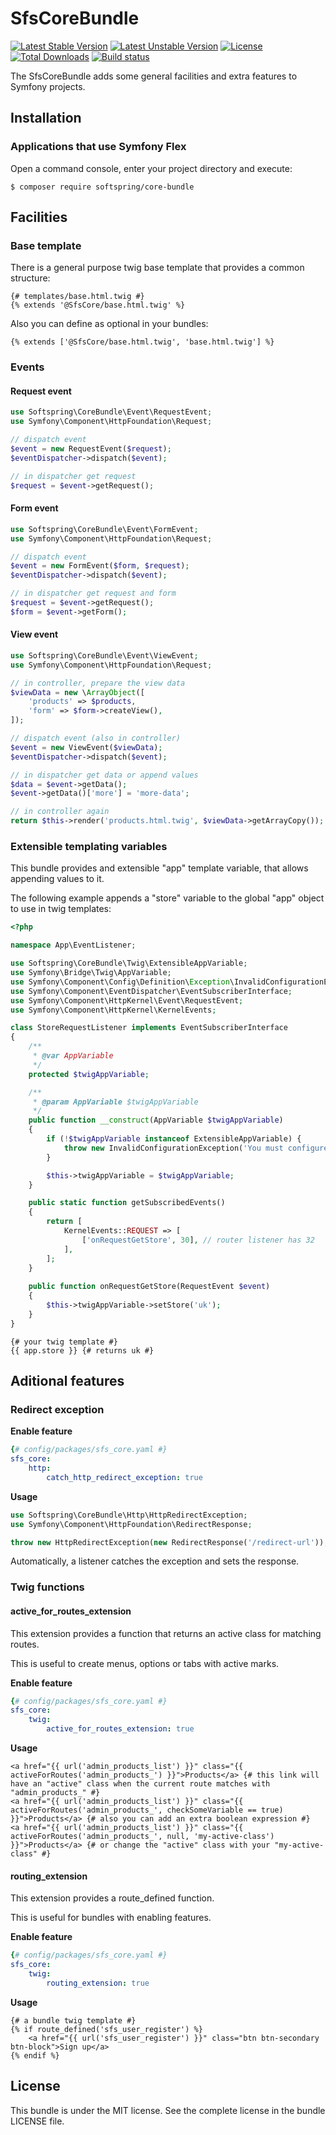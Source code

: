 # SfsCoreBundle

[![Latest Stable Version](https://poser.pugx.org/softspring/core-bundle/v/stable.svg)](https://packagist.org/packages/softspring/core-bundle)
[![Latest Unstable Version](https://poser.pugx.org/softspring/core-bundle/v/unstable.svg)](https://packagist.org/packages/softspring/core-bundle)
[![License](https://poser.pugx.org/softspring/core-bundle/license.svg)](https://packagist.org/packages/softspring/core-bundle)
[![Total Downloads](https://poser.pugx.org/softspring/core-bundle/downloads)](https://packagist.org/packages/softspring/core-bundle)
[![Build status](https://travis-ci.com/softspring/core-bundle.svg?branch=master)](https://travis-ci.com/softspring/core-bundle)

The SfsCoreBundle adds some general facilities and extra features to Symfony projects.

## Installation

### Applications that use Symfony Flex

Open a command console, enter your project directory and execute:

```console
$ composer require softspring/core-bundle
```

## Facilities

### Base template

There is a general purpose twig base template that provides a common structure:

```twig
{# templates/base.html.twig #}
{% extends '@SfsCore/base.html.twig' %} 
```

Also you can define as optional in your bundles: 

```twig
{% extends ['@SfsCore/base.html.twig', 'base.html.twig'] %} 
```

### Events

#### Request event

```php
use Softspring\CoreBundle\Event\RequestEvent;
use Symfony\Component\HttpFoundation\Request;

// dispatch event
$event = new RequestEvent($request);
$eventDispatcher->dispatch($event);

// in dispatcher get request
$request = $event->getRequest();
```

#### Form event

```php
use Softspring\CoreBundle\Event\FormEvent;
use Symfony\Component\HttpFoundation\Request;

// dispatch event
$event = new FormEvent($form, $request);
$eventDispatcher->dispatch($event);

// in dispatcher get request and form
$request = $event->getRequest();
$form = $event->getForm();
```

#### View event

```php
use Softspring\CoreBundle\Event\ViewEvent;
use Symfony\Component\HttpFoundation\Request;

// in controller, prepare the view data
$viewData = new \ArrayObject([
    'products' => $products,
    'form' => $form->createView(),
]);

// dispatch event (also in controller)
$event = new ViewEvent($viewData);
$eventDispatcher->dispatch($event);

// in dispatcher get data or append values
$data = $event->getData();
$event->getData()['more'] = 'more-data';

// in controller again
return $this->render('products.html.twig', $viewData->getArrayCopy());
```

### Extensible templating variables

This bundle provides and extensible "app" template variable, that allows appending values to it.

The following example appends a "store" variable to the global "app" object to use in twig templates:

```php
<?php

namespace App\EventListener;

use Softspring\CoreBundle\Twig\ExtensibleAppVariable;
use Symfony\Bridge\Twig\AppVariable;
use Symfony\Component\Config\Definition\Exception\InvalidConfigurationException;
use Symfony\Component\EventDispatcher\EventSubscriberInterface;
use Symfony\Component\HttpKernel\Event\RequestEvent;
use Symfony\Component\HttpKernel\KernelEvents;

class StoreRequestListener implements EventSubscriberInterface
{
    /**
     * @var AppVariable
     */
    protected $twigAppVariable;

    /**
     * @param AppVariable $twigAppVariable
     */
    public function __construct(AppVariable $twigAppVariable)
    {
        if (!$twigAppVariable instanceof ExtensibleAppVariable) {
            throw new InvalidConfigurationException('You must configure SfsCoreBundle to extend twig app variable');
        }

        $this->twigAppVariable = $twigAppVariable;
    }

    public static function getSubscribedEvents()
    {
        return [
            KernelEvents::REQUEST => [
                ['onRequestGetStore', 30], // router listener has 32
            ],
        ];
    }
    
    public function onRequestGetStore(RequestEvent $event)
    {
        $this->twigAppVariable->setStore('uk');
    }
}
```

```twig
{# your twig template #}
{{ app.store }} {# returns uk #}
```

## Aditional features

### Redirect exception

**Enable feature**

```yaml
{# config/packages/sfs_core.yaml #}
sfs_core:
    http:
        catch_http_redirect_exception: true        
```

**Usage**

```php
use Softspring\CoreBundle\Http\HttpRedirectException;
use Symfony\Component\HttpFoundation\RedirectResponse;

throw new HttpRedirectException(new RedirectResponse('/redirect-url'));        
```

Automatically, a listener catches the exception and sets the response.

### Twig functions

#### active_for_routes_extension

This extension provides a function that returns an active class for matching routes. 

This is useful to create menus, options or tabs with active marks.

**Enable feature**

```yaml
{# config/packages/sfs_core.yaml #}
sfs_core:
    twig:
        active_for_routes_extension: true        
```

**Usage**

```twig
<a href="{{ url('admin_products_list') }}" class="{{ activeForRoutes('admin_products_') }}">Products</a> {# this link will have an "active" class when the current route matches with "admin_products_" #}        
<a href="{{ url('admin_products_list') }}" class="{{ activeForRoutes('admin_products_', checkSomeVariable == true) }}">Products</a> {# also you can add an extra boolean expression #}        
<a href="{{ url('admin_products_list') }}" class="{{ activeForRoutes('admin_products_', null, 'my-active-class') }}">Products</a> {# or change the "active" class with your "my-active-class" #}        
```

#### routing_extension

This extension provides a route_defined function. 

This is useful for bundles with enabling features.

**Enable feature**

```yaml
{# config/packages/sfs_core.yaml #}
sfs_core:
    twig:
        routing_extension: true        
```

**Usage**

```twig
{# a bundle twig template #}
{% if route_defined('sfs_user_register') %}
    <a href="{{ url('sfs_user_register') }}" class="btn btn-secondary btn-block">Sign up</a>
{% endif %}
```

## License

This bundle is under the MIT license. See the complete license in the bundle LICENSE file.